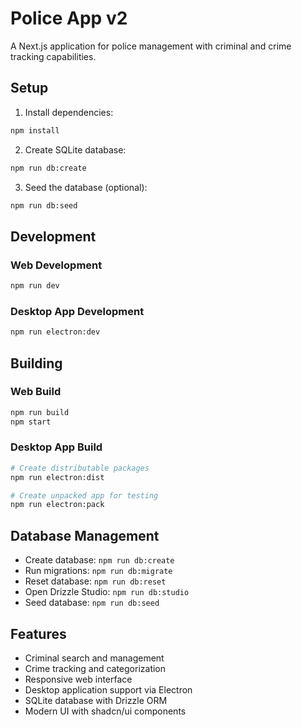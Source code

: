 # Police App v2

A Next.js application for police management with criminal and crime tracking capabilities.

## Setup

1. Install dependencies:
```bash
npm install
```

2. Create SQLite database:
```bash
npm run db:create
```

3. Seed the database (optional):
```bash
npm run db:seed
```

## Development

### Web Development
```bash
npm run dev
```

### Desktop App Development
```bash
npm run electron:dev
```

## Building

### Web Build
```bash
npm run build
npm start
```

### Desktop App Build
```bash
# Create distributable packages
npm run electron:dist

# Create unpacked app for testing
npm run electron:pack
```

## Database Management

- Create database: `npm run db:create`
- Run migrations: `npm run db:migrate`
- Reset database: `npm run db:reset`
- Open Drizzle Studio: `npm run db:studio`
- Seed database: `npm run db:seed`

## Features

- Criminal search and management
- Crime tracking and categorization
- Responsive web interface
- Desktop application support via Electron
- SQLite database with Drizzle ORM
- Modern UI with shadcn/ui components